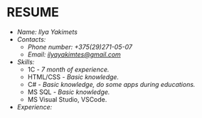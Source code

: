 # RESUME

+ *Name: Ilya Yakimets*  
+ *Contacts:*  
    - *Phone number: +375(29)271-05-07*
    - *Email: <ilyayakimtes@gmail.com>*
+ *Skills:*
    - 1C - *7 month of experience.* 
    - HTML/CSS - *Basic knowledge.*
    - C# - *Basic knowledge, do some apps during educations.*
    - MS SQL - *Basic knowledge.*
    - MS Visual Studio, VSCode.
+ *Experience:*
